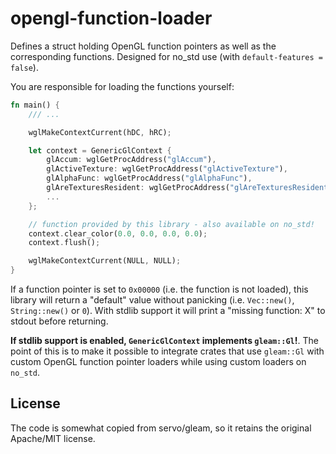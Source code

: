 # opengl-function-loader

Defines a struct holding OpenGL function pointers as well as the corresponding
functions. Designed for no_std use (with `default-features = false`).

You are responsible for loading the functions yourself:

```rust
fn main() {
    /// ...

    wglMakeContextCurrent(hDC, hRC);

    let context = GenericGlContext {
        glAccum: wglGetProcAddress("glAccum"),
        glActiveTexture: wglGetProcAddress("glActiveTexture"),
        glAlphaFunc: wglGetProcAddress("glAlphaFunc"),
        glAreTexturesResident: wglGetProcAddress("glAreTexturesResident"),
        ...
    };

    // function provided by this library - also available on no_std!
    context.clear_color(0.0, 0.0, 0.0, 0.0);
    context.flush();

    wglMakeContextCurrent(NULL, NULL);
}
```

If a function pointer is set to `0x00000` (i.e. the function is not loaded),
this library will return a "default" value without panicking (i.e.
`Vec::new()`, `String::new()` or `0`). With stdlib support it will
print a "missing function: X" to stdout before returning.

**If stdlib support is enabled, `GenericGlContext` implements `gleam::Gl`!**.
The point of this is to make it possible to integrate crates that use `gleam::Gl`
with custom OpenGL function pointer loaders while using custom loaders on `no_std`.

## License

The code is somewhat copied from servo/gleam, so it retains the original
Apache/MIT license.